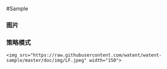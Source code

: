 #Sample


### 图片

### 策略模式
```
<img src="https://raw.githubusercontent.com/watent/watent-sample/master/doc/img/LF.jpeg" width="150">
```